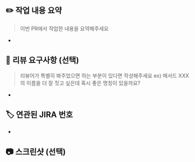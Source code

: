 ## ✏️ 작업 내용 요약

> 이번 PR에서 작업한 내용을 요약해주세요

-

## 💬 리뷰 요구사항 (선택)

> 리뷰어가 특별히 봐주었으면 하는 부분이 있다면 작성해주세요
> ex) 메서드 XXX의 이름을 더 잘 짓고 싶은데 혹시 좋은 명칭이 있을까요?

-

## 🏷️ 연관된 JIRA 번호

-

## 📷 스크린샷 (선택)
